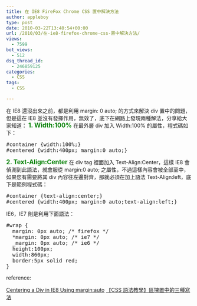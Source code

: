 ```yaml
---
title: 在 IE8 FireFox Chrome CSS 置中解決方法
author: appleboy
type: post
date: 2010-03-22T13:40:54+00:00
url: /2010/03/在-ie8-firefox-chrome-css-置中解決方法/
views:
  - 7599
bot_views:
  - 512
dsq_thread_id:
  - 246859125
categories:
  - CSS
tags:
  - CSS

---
```

在 IE8 還沒出來之前，都是利用 margin: 0 auto; 的方式來解決 div 置中的問題，但是這在 IE8 並沒有發揮作用，無效了，底下在網路上發現兩種解法，分享給大家知道： **<span style="color:green;font-size:1.2em">1. Width:100%</span>** 在最外層 div 加入 Width:100% 的屬性，程式碼如下： 

<pre class="brush: css; title: ; notranslate" title="">#container {width:100%;}
#centered {width:400px; margin:0 auto;}</pre>

**<span style="color:green;font-size:1.2em">2. Text-Align:Center</span>** 在 div tag 裡面加入 Text-Align:Center，這樣 IE8 會偵測到此語法，就會服從 margin:0 auto; 之屬性，不過這樣內容會被全部至中，如果您有需要將其 div 內容往左邊對齊，那就必須在加上語法 Text-Align:left，底下是範例程式碼： 

<pre class="brush: css; title: ; notranslate" title="">#container {text-align:center;}
#centered {width:400px; margin:0 auto;text-align:left;}</pre> IE6，IE7 則是利用下面語法： 

<pre class="brush: css; title: ; notranslate" title="">#wrap {
  margin: 0px auto; /* firefox */
  *margin: 0px auto; /* ie7 */
  _margin: 0px auto; /* ie6 */
  height:100px; 
  width:860px;
  border:5px solid red;    
}</pre> reference: 

[Centering a Div in IE8 Using margin:auto][1] [【CSS 語法教學】區塊置中的三種寫法][2]

 [1]: http://stever.ca/web-design/centering-a-div-in-ie8-using-marginauto/
 [2]: http://www.flycan.com/board/topic3374.html